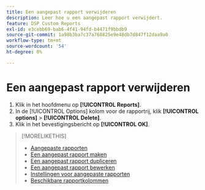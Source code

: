 ```yaml
---
title: Een aangepast rapport verwijderen
description: Leer hoe u een aangepast rapport verwijdert.
feature: DSP Custom Reports
exl-id: e3cebb69-bab6-4f41-94fd-b4471f9bbdb9
source-git-commit: 1a98b3ba7c37a768825e9e48db7d847f12daa9a0
workflow-type: tm+mt
source-wordcount: '54'
ht-degree: 0%

---
```


# Een aangepast rapport verwijderen

1. Klik in het hoofdmenu op **[!UICONTROL Reports]**.
1. In de [!UICONTROL Options] kolom voor de rapportrij, klik **[!UICONTROL options]** > **[!UICONTROL Delete]**.
1. Klik in het bevestigingsbericht op **[!UICONTROL OK]**.

>[!MORELIKETHIS]
>
>* [Aangepaste rapporten](/help/dsp/reports/report-about.md)
>* [Een aangepast rapport maken](/help/dsp/reports/report-create.md)
>* [Een aangepast rapport dupliceren](/help/dsp/reports/report-copy.md)
>* [Een aangepast rapport bewerken](/help/dsp/reports/report-edit.md)
>* [Instellingen voor aangepaste rapporten](/help/dsp/reports/report-settings.md)
>* [Beschikbare rapportkolommen](/help/dsp/reports/report-columns.md)

